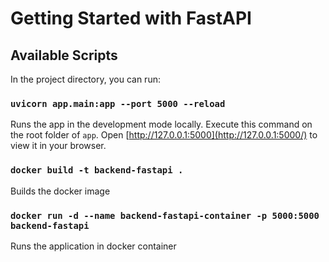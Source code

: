 # Getting Started with FastAPI

## Available Scripts

In the project directory, you can run:

### `uvicorn app.main:app --port 5000 --reload`

Runs the app in the development mode locally. Execute this command on the root folder of `app`.
Open [http://127.0.0.1:5000](http://127.0.0.1:5000/) to view it in your browser.

### `docker build -t backend-fastapi .`

Builds the docker image

### `docker run -d --name backend-fastapi-container -p 5000:5000 backend-fastapi`

Runs the application in docker container
